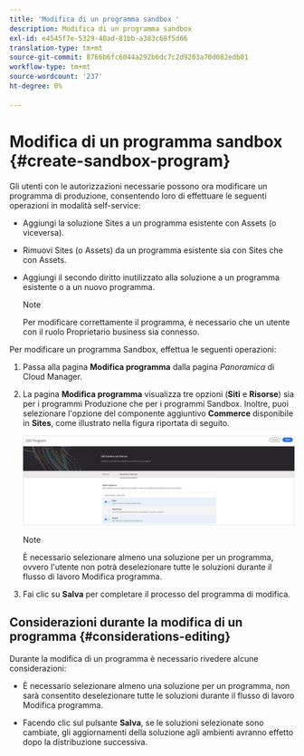 ```yaml
---
title: 'Modifica di un programma sandbox '
description: Modifica di un programma sandbox
exl-id: e4545f7e-5329-40ad-81bb-a383c68f5d66
translation-type: tm+mt
source-git-commit: 8766b6fc6044a292b6dc7c2d9203a70d082edb01
workflow-type: tm+mt
source-wordcount: '237'
ht-degree: 0%

---
```


# Modifica di un programma sandbox {#create-sandbox-program}

Gli utenti con le autorizzazioni necessarie possono ora modificare un programma di produzione, consentendo loro di effettuare le seguenti operazioni in modalità self-service:

* Aggiungi la soluzione Sites a un programma esistente con Assets (o viceversa).
* Rimuovi Sites (o Assets) da un programma esistente sia con Sites che con Assets.
* Aggiungi il secondo diritto inutilizzato alla soluzione a un programma esistente o a un nuovo programma.

   >[!NOTE]
   >Per modificare correttamente il programma, è necessario che un utente con il ruolo Proprietario business sia connesso.

Per modificare un programma Sandbox, effettua le seguenti operazioni:

1. Passa alla pagina **Modifica programma** dalla pagina *Panoramica* di Cloud Manager.

1. La pagina **Modifica programma** visualizza tre opzioni (**Siti** e **Risorse**) sia per i programmi Produzione che per i programmi Sandbox. Inoltre, puoi selezionare l&#39;opzione del componente aggiuntivo **Commerce** disponibile in **Sites**, come illustrato nella figura riportata di seguito.

   ![](assets/edit-prg.png)

   >[!NOTE]
   >È necessario selezionare almeno una soluzione per un programma, ovvero l&#39;utente non potrà deselezionare tutte le soluzioni durante il flusso di lavoro Modifica programma.

1. Fai clic su **Salva** per completare il processo del programma di modifica.


## Considerazioni durante la modifica di un programma {#considerations-editing}

Durante la modifica di un programma è necessario rivedere alcune considerazioni:

* È necessario selezionare almeno una soluzione per un programma, non sarà consentito deselezionare tutte le soluzioni durante il flusso di lavoro Modifica programma.

* Facendo clic sul pulsante **Salva**, se le soluzioni selezionate sono cambiate, gli aggiornamenti della soluzione agli ambienti avranno effetto dopo la distribuzione successiva.
